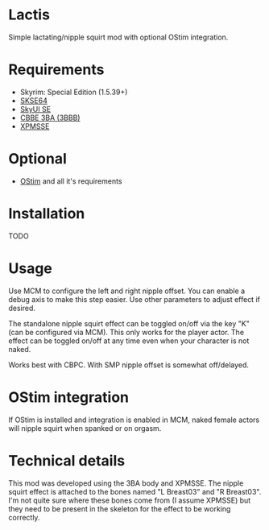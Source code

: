 # Lactis
Simple lactating/nipple squirt mod with optional OStim integration.

# Requirements
+ Skyrim: Special Edition (1.5.39+)
+ [SKSE64](https://skse.silverlock.org/) 
+ [SkyUI SE](https://www.nexusmods.com/skyrimspecialedition/mods/12604)
+ [CBBE 3BA (3BBB)](https://www.nexusmods.com/skyrimspecialedition/mods/30174)
+ [XPMSSE](https://www.nexusmods.com/skyrimspecialedition/mods/1988?tab=files)

# Optional

+ [OStim](https://www.nexusmods.com/skyrimspecialedition/mods/40725) and all it's requirements

# Installation
TODO

# Usage
Use MCM to configure the left and right nipple offset. You can enable a debug axis to make this step easier.
Use other parameters to adjust effect if desired.

The standalone nipple squirt effect can be toggled on/off via the key "K" (can be configured via MCM). This only works for the player actor. The effect can be toggled on/off at any time even when your character is not naked.

Works best with CBPC. 
With SMP nipple offset is somewhat off/delayed.

# OStim integration
If OStim is installed and integration is enabled in MCM, naked female actors will nipple squirt when spanked or on orgasm.

# Technical details
This mod was developed using the 3BA body and XPMSSE. The nipple squirt effect is attached to the bones named "L Breast03" and "R Breast03". I'm not quite sure where these bones come from (I assume XPMSSE) but they need to be present in the skeleton for the effect to be working correctly.
